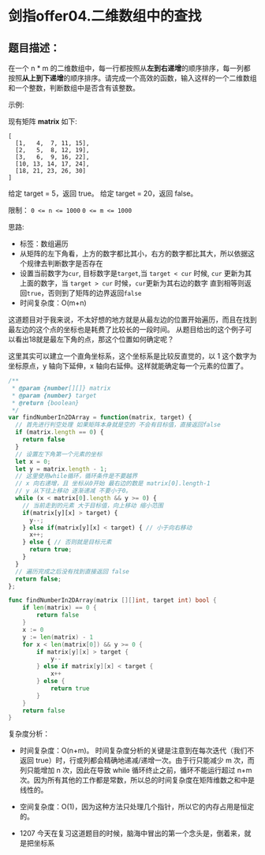 # 剑指offer04.二维数组中的查找

## 题目描述：
在一个 n * m 的二维数组中，每一行都按照从**左到右递增**的顺序排序，每一列都按照**从上到下递增**的顺序排序。请完成一个高效的函数，输入这样的一个二维数组和一个整数，判断数组中是否含有该整数。

示例:

现有矩阵 **matrix** 如下:

```
[
  [1,   4,  7, 11, 15],
  [2,   5,  8, 12, 19],
  [3,   6,  9, 16, 22],
  [10, 13, 14, 17, 24],
  [18, 21, 23, 26, 30]
]
```

给定 target = 5，返回 true。
给定 target = 20，返回 false。

限制：
`0 <= n <= 1000`
`0 <= m <= 1000`

思路:
- 标签：数组遍历
- 从矩阵的左下角看，上方的数字都比其小，右方的数字都比其大，所以依据这个规律去判断数字是否存在
- 设置当前数字为`cur`, 目标数字是`target`,当 `target < cur` 时候, `cur` 更新为其上面的数字，当 `target > cur` 时候，`cur`更新为其右边的数字 直到相等则返回`true`，否则到了矩阵的边界返回`false`
- 时间复杂度：O(m+n)

这道题目对于我来说，不太好想的地方就是从最左边的位置开始遍历，而且在找到最左边的这个点的坐标也是耗费了比较长的一段时间。
从题目给出的这个例子可以看出18就是最左下角的点，那这个位置如何确定呢？

这里其实可以建立一个直角坐标系，这个坐标系是比较反直觉的，以 1 这个数字为坐标原点，y 轴向下延伸，x 轴向右延伸。这样就能确定每一个元素的位置了。


```js
/**
 * @param {number[][]} matrix
 * @param {number} target
 * @return {boolean}
 */
var findNumberIn2DArray = function(matrix, target) {
  // 首先进行判空处理 如果矩阵本身就是空的 不会有目标值，直接返回false
  if (matrix.length == 0) {
    return false
  }
  // 设置左下角第一个元素的坐标
  let x = 0; 
  let y = matrix.length - 1;
  // 这里使用while循环，循环条件是不要越界
  // x 向右递增，且 坐标从0开始 最右边的数是 matrix[0].length-1
  // y 从下往上移动 逐渐递减 不要小于0。
  while (x < matrix[0].length && y >= 0) {
    // 当前走到的元素 大于目标值，向上移动 缩小范围
    if(matrix[y][x] > target) {
      y--;
    } else if(matrix[y][x] < target) { // 小于向右移动
      x++;
    } else { // 否则就是目标元素
      return true;
    }
  }
  // 遍历完成之后没有找到直接返回 false
  return false;
};
```

```go
func findNumberIn2DArray(matrix [][]int, target int) bool {
    if len(matrix) == 0 {
        return false
    }
    x := 0
    y := len(matrix) - 1
    for x < len(matrix[0]) && y >= 0 {
        if matrix[y][x] > target {
            y--
        } else if matrix[y][x] < target {
            x++
        } else {
            return true 
        }
    }
    return false
}
```

复杂度分析：
- 时间复杂度：O(n+m)。
  时间复杂度分析的关键是注意到在每次迭代（我们不返回 true）时，行或列都会精确地递减/递增一次。由于行只能减少 m 次，而列只能增加 n 次，因此在导致 while 循环终止之前，循环不能运行超过 n+m 次。因为所有其他的工作都是常数，所以总的时间复杂度在矩阵维数之和中是线性的。
- 空间复杂度：O(1)，因为这种方法只处理几个指针，所以它的内存占用是恒定的。

- 1207 今天在复习这道题目的时候，脑海中冒出的第一个念头是，倒着来，就是把坐标系
